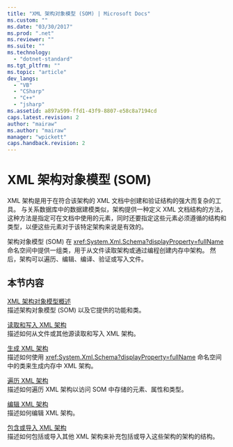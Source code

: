 ```yaml
---
title: "XML 架构对象模型 (SOM) | Microsoft Docs"
ms.custom: ""
ms.date: "03/30/2017"
ms.prod: ".net"
ms.reviewer: ""
ms.suite: ""
ms.technology: 
  - "dotnet-standard"
ms.tgt_pltfrm: ""
ms.topic: "article"
dev_langs: 
  - "VB"
  - "CSharp"
  - "C++"
  - "jsharp"
ms.assetid: a897a599-ffd1-43f9-8807-e58c8a7194cd
caps.latest.revision: 2
author: "mairaw"
ms.author: "mairaw"
manager: "wpickett"
caps.handback.revision: 2
---
```

# XML 架构对象模型 (SOM)
XML 架构是用于在符合该架构的 XML 文档中创建和验证结构的强大而复杂的工具。  与关系数据库中的数据建模类似，架构提供一种定义 XML 文档结构的方法，这种方法是指定可在文档中使用的元素，同时还要指定这些元素必须遵循的结构和类型，以便这些元素对于该特定架构来说是有效的。  
  
 架构对象模型 \(SOM\) 在 <xref:System.Xml.Schema?displayProperty=fullName> 命名空间中提供一组类，用于从文件读取架构或通过编程创建内存中架构。  然后，架构可以遍历、编辑、编译、验证或写入文件。  
  
## 本节内容  
 [XML 架构对象模型概述](../../../../docs/standard/data/xml/xml-schema-object-model-overview.md)  
 描述架构对象模型 \(SOM\) 以及它提供的功能和类。  
  
 [读取和写入 XML 架构](../../../../docs/standard/data/xml/reading-and-writing-xml-schemas.md)  
 描述如何从文件或其他源读取和写入 XML 架构。  
  
 [生成 XML 架构](../../../../docs/standard/data/xml/building-xml-schemas.md)  
 描述如何使用 <xref:System.Xml.Schema?displayProperty=fullName> 命名空间中的类来生成内存中 XML 架构。  
  
 [遍历 XML 架构](../../../../docs/standard/data/xml/traversing-xml-schemas.md)  
 描述如何遍历 XML 架构以访问 SOM 中存储的元素、属性和类型。  
  
 [编辑 XML 架构](../../../../docs/standard/data/xml/editing-xml-schemas.md)  
 描述如何编辑 XML 架构。  
  
 [包含或导入 XML 架构](../../../../docs/standard/data/xml/including-or-importing-xml-schemas.md)  
 描述如何包括或导入其他 XML 架构来补充包括或导入这些架构的架构的结构。